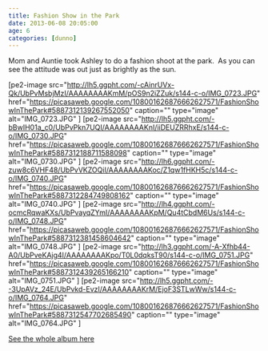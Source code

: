 ```yaml
---
title: Fashion Show in the Park
date: 2013-06-08 20:05:00
age: 6
categories: [dunno]
---
```

Mom and Auntie took Ashley to do a fashion shoot at the park.  As you can see the attitude was out just as brightly as the sun.

[pe2-image src="http://lh5.ggpht.com/-cAinrUVx-Qk/UbPvMsbjMzI/AAAAAAAAKmM/pOS9n2iZZuk/s144-c-o/IMG_0723.JPG" href="https://picasaweb.google.com/108001626876662627571/FashionShowInThePark#5887312139267552050" caption="" type="image" alt="IMG_0723.JPG" ] [pe2-image src="http://lh5.ggpht.com/-bBwIH01a_c0/UbPvPkn7UQI/AAAAAAAAKnI/iiDEUZRRhxE/s144-c-o/IMG_0730.JPG" href="https://picasaweb.google.com/108001626876662627571/FashionShowInThePark#5887312188711588098" caption="" type="image" alt="IMG_0730.JPG" ] [pe2-image src="http://lh6.ggpht.com/-zuw8c6VHF48/UbPvVKZOQiI/AAAAAAAAKoc/Z1qw1fHKH5c/s144-c-o/IMG_0740.JPG" href="https://picasaweb.google.com/108001626876662627571/FashionShowInThePark#5887312284749808162" caption="" type="image" alt="IMG_0740.JPG" ] [pe2-image src="http://lh4.ggpht.com/-ocmcRqwaKXs/UbPvayqZYmI/AAAAAAAAKpM/Qu4tCbdM6Us/s144-c-o/IMG_0748.JPG" href="https://picasaweb.google.com/108001626876662627571/FashionShowInThePark#5887312381458604642" caption="" type="image" alt="IMG_0748.JPG" ] [pe2-image src="http://lh3.ggpht.com/-A-Xfhb44-A0/UbPveKAjg4I/AAAAAAAAKpo/T0L0dqksT90/s144-c-o/IMG_0751.JPG" href="https://picasaweb.google.com/108001626876662627571/FashionShowInThePark#5887312439265166210" caption="" type="image" alt="IMG_0751.JPG" ] [pe2-image src="http://lh5.ggpht.com/--3UpAVz_24E/UbPvkd-EvzI/AAAAAAAAKrM/EjoF3STLwWw/s144-c-o/IMG_0764.JPG" href="https://picasaweb.google.com/108001626876662627571/FashionShowInThePark#5887312547702685490" caption="" type="image" alt="IMG_0764.JPG" ]
<p class="clear"><a href="https://plus.google.com/photos/108001626876662627571/albums/5887312080371450689?authkey=CIy10Mi-n5OFIQ">See the whole album here</a></p>
